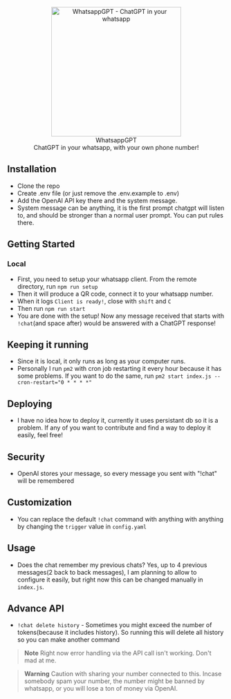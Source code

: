 <p align="center">
<img src="https://raw.githubusercontent.com/khairulhaaziq/whatsappgpt/main/whatsapp-gpt.png" alt="WhatsappGPT - ChatGPT in your whatsapp" width="300">
<br>
WhatsappGPT
<br>
ChatGPT in your whatsapp, with your own phone number!
</p>

## Installation
- Clone the repo
- Create .env file (or just remove the .env.example to .env)
- Add the OpenAI API key there and the system message.
- System message can be anything, it is the first prompt chatgpt will listen to, and should be stronger than a normal user prompt. You can put rules there.

## Getting Started

### Local
- First, you need to setup your whatsapp client. From the remote directory, run `npm run setup`
- Then it will produce a QR code, connect it to your whatsapp number.
- When it logs `Client is ready!`, close with `shift` and `C`
- Then run `npm run start`
- You are done with the setup! Now any message received that starts with `!chat`(and space after) would be answered with a ChatGPT response!


## Keeping it running
- Since it is local, it only runs as long as your computer runs.
- Personally I run `pm2` with cron job restarting it every hour because it has some problems. If you want to do the same, run `pm2 start index.js --cron-restart="0 * * * *"`

## Deploying
- I have no idea how to deploy it, currently it uses persistant db so it is a problem. If any of you want to contribute and find a way to deploy it easily, feel free!

## Security
- OpenAI stores your message, so every message you sent with "!chat" will be remembered

## Customization
- You can replace the default `!chat` command with anything with anything by changing the `trigger` value in `config.yaml`

## Usage
- Does the chat remember my previous chats? Yes, up to 4 previous messages(2 back to back messages), I am planning to allow to configure it easily, but right now this can be changed manually in `index.js`.

## Advance API
- `!chat delete history` - Sometimes you might exceed the number of tokens(because it includes history). So running this will delete all history so you can make another command

> **Note**
> Right now error handling via the API call isn't working. Don't mad at me.

> **Warning**
> Caution with sharing your number connected to this. Incase somebody spam your number, the number might be banned by whatsapp, or you will lose a ton of money via OpenAI.